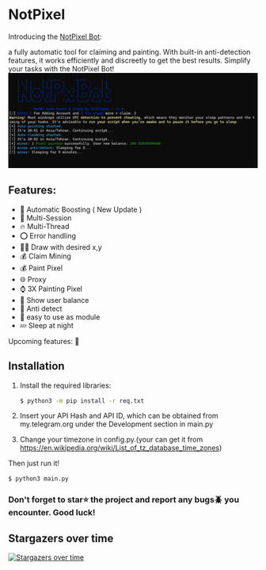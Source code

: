 # NotPixel

Introducing the [NotPixel Bot](https://t.me/notpixel): 

a fully automatic tool for claiming and painting. With built-in anti-detection features, it works efficiently and discreetly to get the best results. Simplify your tasks with the NotPixel Bot!
![d](https://github.com/AliCl0ner/NotPixel/blob/c5fbee0133c2b159c4d4a7e033c855c55d89ee22/shot.png)

## Features:
* 🌵 Automatic Boosting ( New Update )
* 👾 Multi-Session
* 🔥 Multi-Thread 
* ⭕️ Error handling 
* ✍🏻 Draw with desired x,y
* 💰 Claim Mining
* 💰 Paint Pixel
* 🌐 Proxy
* ⌚ 3X Painting Pixel
* 💸 Show user balance
* 🤖 Anti detect
* 🐍 easy to use as module
* 💤 Sleep at night 

Upcoming features: 🤔

## Installation

1. Install the required libraries:
   ```bash
   $ python3 -m pip install -r req.txt
   ```
2. Insert  your API Hash and API ID, which can be obtained from my.telegram.org under the Development section in main.py

3. Change your timezone in config.py.(your can get it from https://en.wikipedia.org/wiki/List_of_tz_database_time_zones)

Then just run it!
```bash
$ python3 main.py
```

### Don't forget to star⭐️ the project and report any bugs🪲 you encounter. Good luck!

## Stargazers over time
[![Stargazers over time](https://starchart.cc/AliCl0ner/NotPixel.svg?variant=adaptive)](https://starchart.cc/AliCl0ner/NotPixel)
